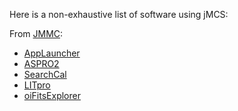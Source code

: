 Here is a non-exhaustive list of software using jMCS:

From [JMMC](http://www.jmmc.fr):
* [AppLauncher](http://www.jmmc.fr/applauncher)
* [ASPRO2](http://www.jmmc.fr/aspro)
* [SearchCal](http://www.jmmc.fr/searchcal)
* [LITpro](http://www.jmmc.fr/litpro)
* [oiFitsExplorer](http://www.jmmc.fr/oifitsexplorer)